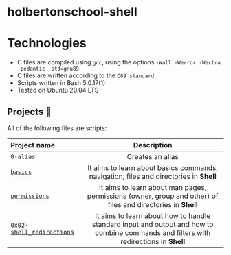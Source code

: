 # holbertonschool-shell

# Technologies
* C files are compiled using `gcc`, using the options `-Wall -Werror -Wextra -pedantic -std=gnu89`
* C files are written according to the `C89 standard`
* Scripts written in Bash 5.0.17(1)
* Tested on Ubuntu 20.04 LTS


## Projects :scroll:
All of the following files are scripts:

|**Project name**|**Description**|
|:-------|:---------:|
| `0-alias` | Creates an alias |
| [`basics`](https://github.com/hug0-cstrs/holbertonschool-shell/tree/master/basics) | It aims to learn about basics commands, navigation, files and directories in **Shell** |
| [`permissions`](https://github.com/hug0-cstrs/holbertonschool-shell/tree/master/permissions) | It aims to learn about man pages, permissions (owner, group and other) of files and directories in **Shell** |
| [`0x02-shell_redirections`](https://github.com/luischaparroc/holberton-system_engineering-devops/tree/master/0x02-shell_redirections) | It aims to learn about how to handle standard input and output and how to combine commands and filters with redirections in **Shell** |

